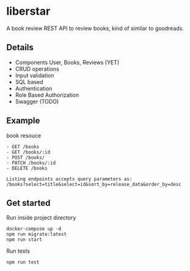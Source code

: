 # liberstar
A book review REST API to review books, kind of similar to goodreads.

## Details
  - Components User, Books, Reviews (YET)
  - CRUD operations
  - Input validation
  - SQL based
  - Authentication 
  - Role Based Authorization
  - Swagger (TODO)


## Example
book resouce
  ```
  - GET /books
  - GET /books/:id
  - POST /books/
  - PATCH /books/:id
  - DELETE /books 
  
  Listing endpoints accepts query parameters as:
  /books?select=title&select=id&sort_by=release_data&order_by=desc
  ```
## Get started

Run inside project directory
  ```console
  docker-compose up -d
  npm run migrate:latest
  npm run start
  ```
  
  Run tests
  ```console
  npm run test
  ```
